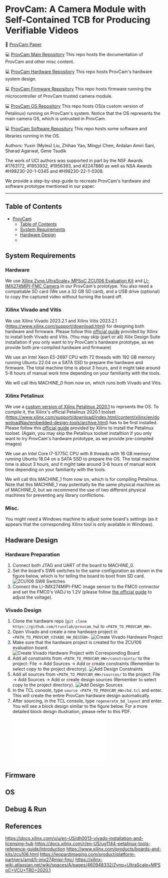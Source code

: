 # ProvCam: A Camera Module with Self-Contained TCB for Producing Verifiable Videos

:paperclip: [ProvCam Paper](https://doi.org/10.1145/3636534.3649383) 

:computer: [ProvCam Main Repository](https://github.com/trusslab/provcam)
This repo hosts the documentation of ProvCam and other misc content. 

:computer: [ProvCam Hardware Repository](https://github.com/trusslab/provcam_hw)
This repo hosts ProvCam's hardware system design.

:computer: [ProvCam Firmware Repository](https://github.com/trusslab/provcam_ctrl)
This repo hosts firmware running the microcontroller of ProvCam trusted camera module.

:computer: [ProvCam OS Repository](https://github.com/trusslab/provcam_linux)
This repo hosts OS(a custom version of Petalinux) running on ProvCam's system. 
Notice that the OS represents the main camera OS, which is untrusted in ProvCam. 

:computer: [ProvCam Software Repository](https://github.com/trusslab/provcam_libs/tree/main)
This repo hosts some software and libraries running in the OS.

Authors: Yuxin (Myles) Liu, Zhihao Yao, Mingyi Chen, Ardalan Amiri Sani, Sharad Agarwal, Gene Tsudik

The work of UCI authors was supported in part by the NSF Awards #1763172, #1953932, #1956393, and #2247880 as well as NSA Awards #H98230-20-1-0345 and #H98230-22-1-0308.

We provide a step-by-step guide to recreate ProvCam's hardware and software prototype mentioned in our paper. 

---

## Table of Contents

- [ProvCam](#provcam-a-camera-module-with-self-contained-tcb-for-producing-verifiable-videos)
    - [Table of Contents](#table-of-contents)
    - [System Requirements](#system-requirements)
    - [Hardware Design](#hadware-design)
    - 

## System Requirements

### Hardware
We use [Xilinx Zynq UltraScale+ MPSoC ZCU106 Evaluation Kit](https://www.xilinx.com/products/boards-and-kits/zcu106.html) and [LI-IMX274MIPI-FMC Camera](https://leopardimaging.com/product/platform-partners/amd/li-imx274mipi-fmc/) in our ProvCam's prototype.
You also need a compatiable SD card (We use a 32 GB SD card), and a USB drive (optional) to copy the captured video without turning the board off. 

### Xilinx Vivado and Vitis
We use Xilinx Vivado 2023.2.1 and Xilinx Vitis 2023.2.1 (https://www.xilinx.com/support/download.html) for designing both hardware and firmware.
Please follow this [official guide](https://www.xilinx.com/support/download.html) provided by Xilinx to install both Vivado and Vitis. 
(You may skip (part or all) Xilix Design Suite installation if you only want to try ProvCam's hardware prototype, as we provide both pre-compiled hardware and firmware)

We use an Intel Xeon E5-2697 CPU with 72 threads with 192 GB memory running Ubuntu 22.04 on a SATA SSD to prepare the hardware and firmware. 
The total machine time is about 3 hours, and it might take around 5-8 hours of manual work time depending on your familiarity with the tools. 

We will call this MACHINE_0 from now on, which runs both Vivado and Vitis.

### Xilinx Petalinux
We use a [custom version of Xilinx Petalinux 2020.1](https://github.com/trusslab/provcam_linux) to reprsents the OS. 
To compile it, the Xilinx's official Petalinux 2020.1 toolset (https://www.xilinx.com/support/download/index.html/content/xilinx/en/downloadNav/embedded-design-tools/archive.html) has to be first installed. 
Please follow this [official guide](https://docs.xilinx.com/v/u/2020.1-English/ug1144-petalinux-tools-reference-guide) provided by Xilinx to install the Petalinux toolset. 
(Again, you may skip the Petalinux toolset installtion if you only want to try ProvCam's hardware prototype, as we provide pre-compiled images)

We use an Intel Core I7-5775C CPU with 8 threads with 16 GB memory running Ubuntu 18.04 on a SATA SSD to prepare the OS.
The total machine time is about 3 hours, and it mgiht take around 3-6 hours of manual work time depending on your familiarity with the tools.

We will call this MACHINE_1 from now on, which is for compiling Petalinux. 
Note that this MACHINE_1 may potentially be the same physical machine as of MACHINE_0, but we recommend the use of two different physical machines for preventing any library conflictions.

### Misc.
You might need a Windows machine to adjust some board's settings (as it appears that the corresponding Xilinx tool is only available in Windows).

## Hadware Design

### Hardware Preparation
1. Connect both JTAG and UART of the board to MACHINE_0.
2. Set the board's SW6 switches to the same configuration as shown in the figure below, which is for telling the board to boot from SD card.
![ZCU106 SW6 Switches](docs/img/sw6_switches.png)
3. Connect the LI-IMX274MIPI-FMC image sensor to the FMC0 connector and set the FMC0's VADJ to 1.2V (please follow [the official guide](https://support.xilinx.com/s/article/67308?language=en_US) to adjust the voltage).

### Vivado Design
1. Clone the hardware repo (`git clone https://github.com/trusslab/provcam_hw`) to `<PATH_TO_PROVCAM_HW>`. 
2. Open Vivado and create a new hardware project in `<PATH_TO_PROVCAM_VIVADO_HW_DESIGN>`.
![Create Vivado Hardware Project](docs/img/create_vivado_hw_project.png)
3. Make sure that the hardware project is created for the ZCU106 evaluation board. 
![Create Vivado Hardware Project with Corresponding Board](docs/img/create_vivado_hw_project_final.png)
4. Add all constraints from `<PATH_TO_PROVCAM_HW>/constraints/` to the project: File -> Add Sources -> Add or create constraints (Remember to select copy to the project directory).
![Add Design Constraints](docs/img/add_constraints.png)
5. Add all sources from `<PATH_TO_PROVCAM_HW>/sources/` to the project: File -> Add Sources -> Add or create design sources (Remember to select copy to the project directory).
![Add Design Sources](docs/img/add_design_sources.png)
6. In the TCL console, type `source <PATH_TO_PROVCAM_HW>/bd.tcl` and enter. This will create the entire ProvCam hardware design automatically.
7. After sourcing, in the TCL console, type `regenerate_bd_layout` and enter. You will see a block design similar to the figure below. For a more detailed block deisgn illustration, please refer to this PDF.
![Hardware Block Design](docs/pdf/bd.pdf)




## Firmware

## OS

## Debug & Run

## References

https://docs.xilinx.com/v/u/en-US/dh0013-vivado-installation-and-licensing-hub
https://docs.xilinx.com/r/en-US/ug1144-petalinux-tools-reference-guide/Introduction
https://www.xilinx.com/products/boards-and-kits/zcu106.html
https://leopardimaging.com/product/platform-partners/amd/li-imx274mipi-fmc/
https://xilinx-wiki.atlassian.net/wiki/spaces/A/pages/460948332/Zynq+UltraScale+MPSoC+VCU+TRD+2020.1
